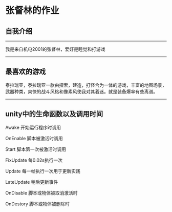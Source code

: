 # 张督林的作业

## 自我介绍 

****

我是来自机电2001的张督林，爱好是睡觉和打游戏

****

## 最喜欢的游戏

泰拉瑞亚，泰拉瑞亚一款由探索，建造，打怪合为一体的游戏，丰富的地图场景，武器种类，爽快的战斗风格和像素风使我对其着迷。就是装备爆率有些离谱。

*****

##  unity中的生命函数以及调用时间

Awake   开始运行程序时调用

OnEnable  脚本被激活时调用

Start  脚本第一次被激活时调用

FixUpdate   每0.02s执行一次

Update   每一帧执行一次用于更新实践

LateUpdate  稍后更新事件

OnDisable  脚本或物体被取消激活时

OnDestory  脚本或物体被删除时